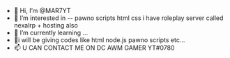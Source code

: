 - 👋 Hi, I’m @MAR7YT
- 👀 I’m interested in -- pawno scripts html css i have roleplay server called nexalrp + hosting also
- 🌱 I’m currently learning ...
- 💞️i will be giving codes like html node.js pawno scripts etc...
- 📫 U CAN CONTACT ME ON DC AWM GAMER YT#0780

<!---
MAR7YT/MAR7YT is a ✨ special ✨ repository because its `README.md` (this file) appears on your GitHub profile.
You can click the Preview link to take a look at your changes.
--->
